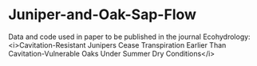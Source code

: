 # Juniper-and-Oak-Sap-Flow
Data and code used in paper to be published in the journal Ecohydrology: &lt;i>Cavitation-Resistant Junipers Cease Transpiration Earlier Than  Cavitation-Vulnerable Oaks Under Summer Dry Conditions&lt;/i>
